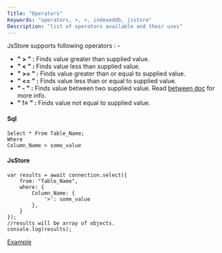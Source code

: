 ```yaml
---
Title: "Operators"
Keywords: "operators, >, <, indexeddb, jsstore"
Description: "list of operators available and their uses"
---
```


JsStore supports following operators : -

*   **" &gt; " :** Finds value greater than supplied value.
*   **" &lt; " :** Finds value less than supplied value.
*   **" &gt;= " :** Finds value greater than or equal to supplied value.
*   **" &lt;= " :** Finds value less than or equal to supplied value.
*   **" \- " :** Finds value between two supplied value. Read <a href="/tutorial/where/between">between doc</a> for more info.
*   **" != " :** Finds value not equal to supplied value. 

#### Sql

```
Select * From Table_Name;
Where
Column_Name > some_value
```

#### JsStore

```
var results = await connection.select({
    from: "Table_Name",
    where: {
        Column_Name: {
            '>': some_value
        },
    }
});
//results will be array of objects.
console.log(results);
```

<p class="margin-top-40px text-center">
    <a class="btn info" target="_blank" href="https://ujjwalguptaofficial.github.io/idbstudio/?db=Demo&query=select(%7B%0A%20%20%20%20from%3A%20%22Products%22%2C%0A%20%20%20%20where%3A%20%7B%0A%20%20%20%20%20%20%20%20price%3A%7B%0A%20%20%20%20%20%20%20%20%20%22%3E%22%3A20%0A%20%20%20%20%20%20%20%20%7D%0A%20%20%20%20%7D%0A%7D)%3B%0A">Example</a>
</p>